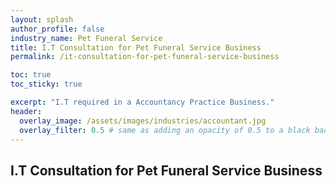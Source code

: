 ```yaml
---
layout: splash 
author_profile: false 
industry_name: Pet Funeral Service
title: I.T Consultation for Pet Funeral Service Business
permalink: /it-consultation-for-pet-funeral-service-business

toc: true
toc_sticky: true

excerpt: "I.T required in a Accountancy Practice Business."
header:
  overlay_image: /assets/images/industries/accountant.jpg
  overlay_filter: 0.5 # same as adding an opacity of 0.5 to a black background
---
```


## I.T Consultation for Pet Funeral Service Business